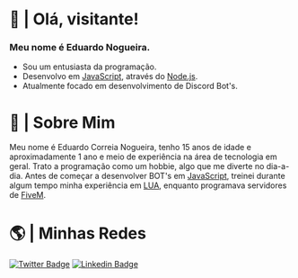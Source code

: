 # 👋 | Olá, visitante!
### Meu nome é Eduardo Nogueira.
- Sou um entusiasta da programação.
- Desenvolvo em [JavaScript](https://javascript.com), através do [Node.js](https://nodejs.org/en/).
- Atualmente focado em desenvolvimento de Discord Bot's.

# 👀 | Sobre Mim
Meu nome é Eduardo Correia Nogueira, tenho 15 anos de idade e aproximadamente 1 ano e meio de experiência na área de tecnologia em geral. Trato a programação como um hobbie, algo que me diverte no dia-a-dia. Antes de começar a desenvolver BOT's em [JavaScript](https://javascript.com), treinei durante algum tempo minha experiência em [LUA](https://lua.org), enquanto programava servidores de [FiveM](https://five.net).

# 🌎 | Minhas Redes
[![Twitter Badge](https://img.shields.io/badge/-@duduu.nog-000?style=flat-square&labelColor=000&logo=instagram&logoColor=white&link=https://twitter.com/dieegosf)](https://instagram.com/duduu.nog) 
[![Linkedin Badge](https://img.shields.io/badge/-@dudu__nog-000?style=flat-square&logo=Twitter&logoColor=white&link=https://www.twitter.com/dudu__nog)](https://www.twitter.com/dudu__nog) 
